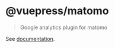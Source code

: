 # @vuepress/matomo

> Google analytics plugin for matomo

See [documentation](https://vuepress.vuejs.org/plugin/official/plugin-matomo.html).

